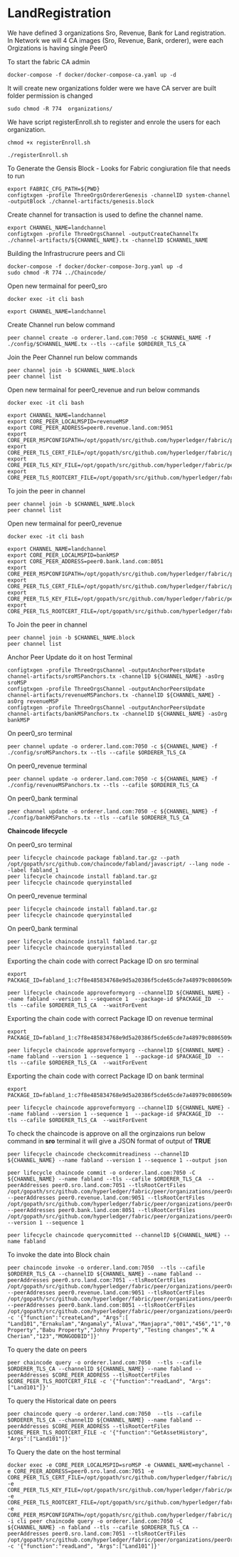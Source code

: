 # LandRegistration
We have defined 3 organizations Sro, Revenue, Bank for Land registration.
In Network we will 4 CA images (Sro, Revenue, Bank, orderer), were each Orgizations is having single Peer0

To start the fabric CA admin
```
docker-compose -f docker/docker-compose-ca.yaml up -d
```
It will create new organizations folder were we have CA server are built folder permission is changed
```
sudo chmod -R 774  organizations/ 
```
We have script registerEnroll.sh to register and enrole the users for each organization.
```
chmod +x registerEnroll.sh

./registerEnroll.sh
```
To Generate the Gensis Block - Looks for Fabric congiuration file that needs to run 
```
export FABRIC_CFG_PATH=${PWD}
configtxgen -profile ThreeOrgsOrdererGenesis -channelID system-channel -outputBlock ./channel-artifacts/genesis.block
```
Create channel for transaction is used to define the channel name.
```
export CHANNEL_NAME=landchannel
configtxgen -profile ThreeOrgsChannel -outputCreateChannelTx ./channel-artifacts/${CHANNEL_NAME}.tx -channelID $CHANNEL_NAME
```    
Building the Infrastrucrure peers and Cli 
```
docker-compose -f docker/docker-compose-3org.yaml up -d
sudo chmod -R 774 ../Chaincode/
```
Open new termainal for peer0_sro 
```
docker exec -it cli bash

export CHANNEL_NAME=landchannel
```
Create Channel run below command
```
peer channel create -o orderer.land.com:7050 -c $CHANNEL_NAME -f ./config/$CHANNEL_NAME.tx --tls --cafile $ORDERER_TLS_CA
```
Join the Peer Channel run below commands
```
peer channel join -b $CHANNEL_NAME.block
peer channel list
```
Open new termainal for peer0_revenue and run below commands
```
docker exec -it cli bash

export CHANNEL_NAME=landchannel
export CORE_PEER_LOCALMSPID=revenueMSP
export CORE_PEER_ADDRESS=peer0.revenue.land.com:9051
export CORE_PEER_MSPCONFIGPATH=/opt/gopath/src/github.com/hyperledger/fabric/peer/organizations/peerOrganizations/revenue.land.com/users/Admin@revenue.land.com/msp
export CORE_PEER_TLS_CERT_FILE=/opt/gopath/src/github.com/hyperledger/fabric/peer/organizations/peerOrganizations/revenue.land.com/peers/peer0.revenue.land.com/tls/server.crt
export CORE_PEER_TLS_KEY_FILE=/opt/gopath/src/github.com/hyperledger/fabric/peer/organizations/peerOrganizations/revenue.land.com/peers/peer0.revenue.land.com/tls/server.key
export CORE_PEER_TLS_ROOTCERT_FILE=/opt/gopath/src/github.com/hyperledger/fabric/peer/organizations/peerOrganizations/revenue.land.com/peers/peer0.revenue.land.com/tls/ca.crt
```
To join the peer in channel
```
peer channel join -b $CHANNEL_NAME.block
peer channel list
```
Open new termainal for peer0_revenue
```
docker exec -it cli bash

export CHANNEL_NAME=landchannel
export CORE_PEER_LOCALMSPID=bankMSP
export CORE_PEER_ADDRESS=peer0.bank.land.com:8051
export CORE_PEER_MSPCONFIGPATH=/opt/gopath/src/github.com/hyperledger/fabric/peer/organizations/peerOrganizations/bank.land.com/users/Admin@bank.land.com/msp
export CORE_PEER_TLS_CERT_FILE=/opt/gopath/src/github.com/hyperledger/fabric/peer/organizations/peerOrganizations/bank.land.com/peers/peer0.bank.land.com/tls/server.crt
export CORE_PEER_TLS_KEY_FILE=/opt/gopath/src/github.com/hyperledger/fabric/peer/organizations/peerOrganizations/bank.land.com/peers/peer0.bank.land.com/tls/server.key
export CORE_PEER_TLS_ROOTCERT_FILE=/opt/gopath/src/github.com/hyperledger/fabric/peer/organizations/peerOrganizations/bank.land.com/peers/peer0.bank.land.com/tls/ca.crt
```
To Join the peer in channel
```
peer channel join -b $CHANNEL_NAME.block
peer channel list
```
Anchor Peer Update do it on host Terminal
```
configtxgen -profile ThreeOrgsChannel -outputAnchorPeersUpdate channel-artifacts/sroMSPanchors.tx -channelID ${CHANNEL_NAME} -asOrg sroMSP
configtxgen -profile ThreeOrgsChannel -outputAnchorPeersUpdate channel-artifacts/revenueMSPanchors.tx -channelID ${CHANNEL_NAME} -asOrg revenueMSP
configtxgen -profile ThreeOrgsChannel -outputAnchorPeersUpdate channel-artifacts/bankMSPanchors.tx -channelID ${CHANNEL_NAME} -asOrg bankMSP
```
On peer0_sro terminal 
```
peer channel update -o orderer.land.com:7050 -c ${CHANNEL_NAME} -f ./config/sroMSPanchors.tx --tls --cafile $ORDERER_TLS_CA
```
On peer0_revenue terminal
```
peer channel update -o orderer.land.com:7050 -c ${CHANNEL_NAME} -f ./config/revenueMSPanchors.tx --tls --cafile $ORDERER_TLS_CA
```
On peer0_bank terminal 
```
peer channel update -o orderer.land.com:7050 -c ${CHANNEL_NAME} -f ./config/bankMSPanchors.tx --tls --cafile $ORDERER_TLS_CA
```
**Chaincode lifecycle**

On peer0_sro terminal
```
peer lifecycle chaincode package fabland.tar.gz --path /opt/gopath/src/github.com/chaincode/fabland/javascript/ --lang node --label fabland_1
peer lifecycle chaincode install fabland.tar.gz
peer lifecycle chaincode queryinstalled
```
On peer0_revenue terminal
```
peer lifecycle chaincode install fabland.tar.gz
peer lifecycle chaincode queryinstalled
```

On peer0_bank terminal
```
peer lifecycle chaincode install fabland.tar.gz
peer lifecycle chaincode queryinstalled
```
Exporting the chain code with correct Package ID on sro terminal
```
export PACKAGE_ID=fabland_1:c7f8e485834768e9d5a20386f5cde65cde7a48979c0806509ee66e1d155d395a

peer lifecycle chaincode approveformyorg --channelID ${CHANNEL_NAME} --name fabland --version 1 --sequence 1  --package-id $PACKAGE_ID  --tls --cafile $ORDERER_TLS_CA  --waitForEvent
```
Exporting the chain code with correct Package ID on revenue terminal
```
export PACKAGE_ID=fabland_1:c7f8e485834768e9d5a20386f5cde65cde7a48979c0806509ee66e1d155d395a

peer lifecycle chaincode approveformyorg --channelID ${CHANNEL_NAME} --name fabland --version 1 --sequence 1  --package-id $PACKAGE_ID  --tls --cafile $ORDERER_TLS_CA  --waitForEvent
```
Exporting the chain code with correct Package ID on bank terminal
```
export PACKAGE_ID=fabland_1:c7f8e485834768e9d5a20386f5cde65cde7a48979c0806509ee66e1d155d395a

peer lifecycle chaincode approveformyorg --channelID ${CHANNEL_NAME} --name fabland --version 1 --sequence 1  --package-id $PACKAGE_ID  --tls --cafile $ORDERER_TLS_CA  --waitForEvent
```
To check the chaincode is approve on all the orginzaions run below command in **sro** terminal it will give a JSON format of output of **TRUE** 
```
peer lifecycle chaincode checkcommitreadiness --channelID ${CHANNEL_NAME} --name fabland --version 1 --sequence 1 --output json

peer lifecycle chaincode commit -o orderer.land.com:7050 -C ${CHANNEL_NAME} --name fabland --tls --cafile $ORDERER_TLS_CA  --peerAddresses peer0.sro.land.com:7051 --tlsRootCertFiles /opt/gopath/src/github.com/hyperledger/fabric/peer/organizations/peerOrganizations/sro.land.com/peers/peer0.sro.land.com/tls/ca.crt --peerAddresses peer0.revenue.land.com:9051 --tlsRootCertFiles /opt/gopath/src/github.com/hyperledger/fabric/peer/organizations/peerOrganizations/revenue.land.com/peers/peer0.revenue.land.com/tls/ca.crt --peerAddresses peer0.bank.land.com:8051 --tlsRootCertFiles /opt/gopath/src/github.com/hyperledger/fabric/peer/organizations/peerOrganizations/bank.land.com/peers/peer0.bank.land.com/tls/ca.crt --version 1 --sequence 1

peer lifecycle chaincode querycommitted --channelID ${CHANNEL_NAME} --name fabland
```

To invoke the date into Block chain
```
peer chaincode invoke -o orderer.land.com:7050  --tls --cafile $ORDERER_TLS_CA --channelID ${CHANNEL_NAME} --name fabland --peerAddresses peer0.sro.land.com:7051 --tlsRootCertFiles /opt/gopath/src/github.com/hyperledger/fabric/peer/organizations/peerOrganizations/sro.land.com/peers/peer0.sro.land.com/tls/ca.crt  --peerAddresses peer0.revenue.land.com:9051 --tlsRootCertFiles /opt/gopath/src/github.com/hyperledger/fabric/peer/organizations/peerOrganizations/revenue.land.com/peers/peer0.revenue.land.com/tls/ca.crt --peerAddresses peer0.bank.land.com:8051 --tlsRootCertFiles /opt/gopath/src/github.com/hyperledger/fabric/peer/organizations/peerOrganizations/bank.land.com/peers/peer0.bank.land.com/tls/ca.crt -c '{"function":"createLand", "Args":[   "Land101","Ernakulam","Angamaly","Aluva","Manjapra","001","456","1","0.5","River","John Property","Babu Property","Johny Property","Testing changes","K A Cherian","123","MONGODBID"]}'
```
To query the date on peers
```
peer chaincode query -o orderer.land.com:7050  --tls --cafile $ORDERER_TLS_CA --channelID ${CHANNEL_NAME} --name fabland --peerAddresses $CORE_PEER_ADDRESS --tlsRootCertFiles $CORE_PEER_TLS_ROOTCERT_FILE -c '{"function":"readLand", "Args":["Land101"]}'
```
To query the Historical date on peers
```
peer chaincode query -o orderer.land.com:7050  --tls --cafile $ORDERER_TLS_CA --channelID ${CHANNEL_NAME} --name fabland --peerAddresses $CORE_PEER_ADDRESS --tlsRootCertFiles $CORE_PEER_TLS_ROOTCERT_FILE -c '{"function":"GetAssetHistory", "Args":["Land101"]}'
```

To Query the date on the host terminal
```
docker exec -e CORE_PEER_LOCALMSPID=sroMSP -e CHANNEL_NAME=mychannel -e CORE_PEER_ADDRESS=peer0.sro.land.com:7051 -e CORE_PEER_TLS_CERT_FILE=/opt/gopath/src/github.com/hyperledger/fabric/peer/organizations/peerOrganizations/sro.land.com/peers/peer0.sro.land.com/tls/server.crt -e CORE_PEER_TLS_KEY_FILE=/opt/gopath/src/github.com/hyperledger/fabric/peer/organizations/peerOrganizations/sro.land.com/peers/peer0.sro.land.com/tls/server.key -e CORE_PEER_TLS_ROOTCERT_FILE=/opt/gopath/src/github.com/hyperledger/fabric/peer/organizations/peerOrganizations/sro.land.com/peers/peer0.sro.land.com/tls/ca.crt -e CORE_PEER_MSPCONFIGPATH=/opt/gopath/src/github.com/hyperledger/fabric/peer/organizations/peerOrganizations/sro.land.com/users/Admin@sro.land.com/msp -i cli peer chaincode query -o orderer.land.com:7050 -C ${CHANNEL_NAME} -n fabland --tls --cafile $ORDERER_TLS_CA --peerAddresses peer0.sro.land.com:7051 --tlsRootCertFiles /opt/gopath/src/github.com/hyperledger/fabric/peer/organizations/peerOrganizations/sro.land.com/peers/peer0.sro.land.com/tls/ca.crt -c '{"function":"readLand", "Args":["Land101"]}'
```





